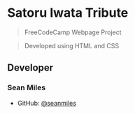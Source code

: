 # Satoru Iwata Tribute
> FreeCodeCamp Webpage Project

> Developed using HTML and CSS

## Developer
### Sean Miles
- GitHub: [@seanmiles](https://github.com/seanmiles)
